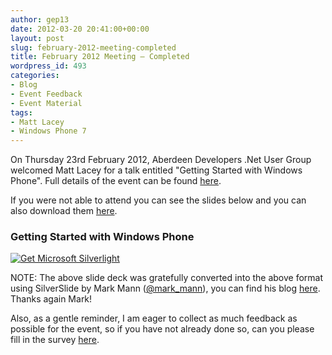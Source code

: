 ```yaml
---
author: gep13
date: 2012-03-20 20:41:00+00:00
layout: post
slug: february-2012-meeting-completed
title: February 2012 Meeting – Completed
wordpress_id: 493
categories:
- Blog
- Event Feedback
- Event Material
tags:
- Matt Lacey
- Windows Phone 7
---
```


On Thursday 23rd February 2012, Aberdeen Developers .Net User Group welcomed Matt Lacey for a talk entitled "Getting Started with Windows Phone". Full details of the event can be found [here](http://adnuguk-feb2012.eventbrite.com/).




If you were not able to attend you can see the slides below and you can also download them [here](http://www.aberdeendevelopers.co.uk/uploads/meetings/awesome-wp-aberdeen-120314105346-phpapp02.pptx).




### Getting Started with Windows Phone




[ ![Get Microsoft Silverlight](http://go.microsoft.com/fwlink/?LinkId=161376) ](http://go.microsoft.com/fwlink/?LinkID=149156&v=4.0.50401.0)







NOTE: The above slide deck was gratefully converted into the above format using SilverSlide by Mark Mann ([@mark_mann](http://twitter.com/#!/@mark_mann)), you can find his blog [here](http://blog.mark-mann.co.uk/). Thanks again Mark!




Also, as a gentle reminder, I am eager to collect as much feedback as possible for the event, so if you have not already done so, can you please fill in the survey [here](http://www.surveymonkey.com/s/3QKN2DG).
